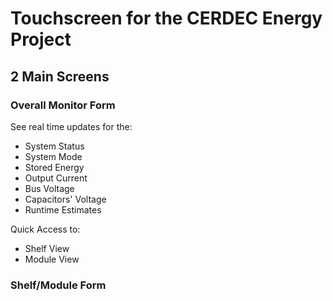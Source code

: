# Touchscreen for the CERDEC Energy Project

## 2 Main Screens

### Overall Monitor Form
See real time updates for the:
- System Status
- System Mode
- Stored Energy
- Output Current
- Bus Voltage
- Capacitors' Voltage
- Runtime Estimates

Quick Access to:
- Shelf View
- Module View

### Shelf/Module Form